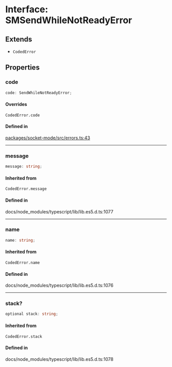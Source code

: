 # Interface: SMSendWhileNotReadyError

## Extends

- `CodedError`

## Properties

### code

```ts
code: SendWhileNotReadyError;
```

#### Overrides

`CodedError.code`

#### Defined in

[packages/socket-mode/src/errors.ts:43](https://github.com/slackapi/node-slack-sdk/blob/main/packages/socket-mode/src/errors.ts#L43)

***

### message

```ts
message: string;
```

#### Inherited from

`CodedError.message`

#### Defined in

docs/node\_modules/typescript/lib/lib.es5.d.ts:1077

***

### name

```ts
name: string;
```

#### Inherited from

`CodedError.name`

#### Defined in

docs/node\_modules/typescript/lib/lib.es5.d.ts:1076

***

### stack?

```ts
optional stack: string;
```

#### Inherited from

`CodedError.stack`

#### Defined in

docs/node\_modules/typescript/lib/lib.es5.d.ts:1078
